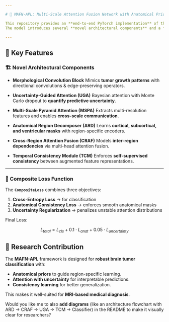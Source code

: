 ```yaml
---

# 🧠 MAFN-APL: Multi-Scale Attention Fusion Network with Anatomical Prior Learning

This repository provides an **end-to-end PyTorch implementation** of the **MAFN-APL model** for **brain tumor classification**.
The model introduces several **novel architectural components** and a **composite loss function** tailored for medical imaging tasks.

---
```


## 🚀 Key Features

### 🏗️ Novel Architectural Components

* **Morphological Convolution Block**
  Mimics **tumor growth patterns** with directional convolutions & edge-preserving operators.

* **Uncertainty-Guided Attention (UGA)**
  Bayesian attention with Monte Carlo dropout to **quantify predictive uncertainty**.

* **Multi-Scale Pyramid Attention (MSPA)**
  Extracts multi-resolution features and enables **cross-scale communication**.

* **Anatomical Region Decomposer (ARD)**
  Learns **cortical, subcortical, and ventricular masks** with region-specific encoders.

* **Cross-Region Attention Fusion (CRAF)**
  Models **inter-region dependencies** via multi-head attention fusion.

* **Temporal Consistency Module (TCM)**
  Enforces **self-supervised consistency** between augmented feature representations.

---

### 🎯 Composite Loss Function

The **`CompositeLoss`** combines three objectives:

1. **Cross-Entropy Loss** → for classification
2. **Anatomical Consistency Loss** → enforces smooth anatomical masks
3. **Uncertainty Regularization** → penalizes unstable attention distributions

Final Loss:

$$
L_{total} = L_{cls} + 0.1 \cdot L_{anat} + 0.05 \cdot L_{uncertainty}
$$

## 🧪 Research Contribution

The **MAFN-APL** framework is designed for **robust brain tumor classification** with:

* **Anatomical priors** to guide region-specific learning.
* **Attention with uncertainty** for interpretable predictions.
* **Consistency learning** for better generalization.

This makes it well-suited for **MRI-based medical diagnosis**.

Would you like me to also **add diagrams** (like an architecture flowchart with ARD → CRAF → UGA → TCM → Classifier) in the README to make it visually clear for researchers?
